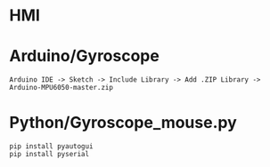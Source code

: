 # HMI
  # Arduino/Gyroscope
    Arduino IDE -> Sketch -> Include Library -> Add .ZIP Library -> Arduino-MPU6050-master.zip
  # Python/Gyroscope_mouse.py
    pip install pyautogui
    pip install pyserial
